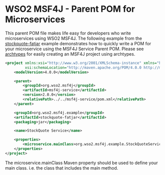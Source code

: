 # WSO2 MSF4J - Parent POM for Microservices

This parent POM file makes life easy for developers who write microservices using WSO2 MSF4J. The following example
from the [stockquote-fatjar](../samples/stockquote/fatjar) example demonstrates how to quickly write a POM for your 
microservice using the MSF4J Service Parent POM. Please see [archtypes](../../archetypes) for easily creating an 
MSF4J project using archtypes.

```xml
<project xmlns:xsi="http://www.w3.org/2001/XMLSchema-instance" xmlns="http://maven.apache.org/POM/4.0.0"
         xsi:schemaLocation="http://maven.apache.org/POM/4.0.0 http://maven.apache.org/maven-v4_0_0.xsd">
    <modelVersion>4.0.0</modelVersion>

    <parent>
        <groupId>org.wso2.msf4j</groupId>
        <artifactId>msf4j-service</artifactId>
        <version>2.0.0</version>
        <relativePath>../../msf4j-service/pom.xml</relativePath>
    </parent>

    <groupId>org.wso2.msf4j.example</groupId>
    <artifactId>stockquote-fatjar</artifactId>
    <packaging>jar</packaging>

    <name>StockQuote Service</name>

    <properties>
        <microservice.mainClass>org.wso2.msf4j.example.StockQuoteService</microservice.mainClass>
    </properties>
</project>
```

The microservice.mainClass Maven property should be used to define your main class. i.e. the class that includes
the main method.



